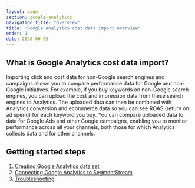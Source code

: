 ```yaml
---
layout: page
section: google-analytics
navigation_title: "Overview"
title: "Google Analytics cost data import overview"
order: 1
date: 2020-06-05
---
```


## What is Google Analytics cost data import?

Importing click and cost data for non-Google search engines and campaigns allows you to compare performance data for Google and non-Google initiatives. For example, if you buy keywords on non-Google search engines, you can upload the cost and impression data from these search engines to Analytics. The uploaded data can then be combined with Analytics conversion and ecommerce data so you can see ROAS (return on ad spend) for each keyword you buy. You can compare uploaded data to data for Google Ads and other Google campaigns, enabling you to monitor performance across all your channels, both those for which Analytics collects data and for other channels.

## Getting started steps

1. [Creating Google Analytics data set](creating-google-analytics-data-set)
2. [Connecting Google Analytics to SegmentStream](connecting-google-analytics)
3. [Troubleshooting](troubleshooting)
